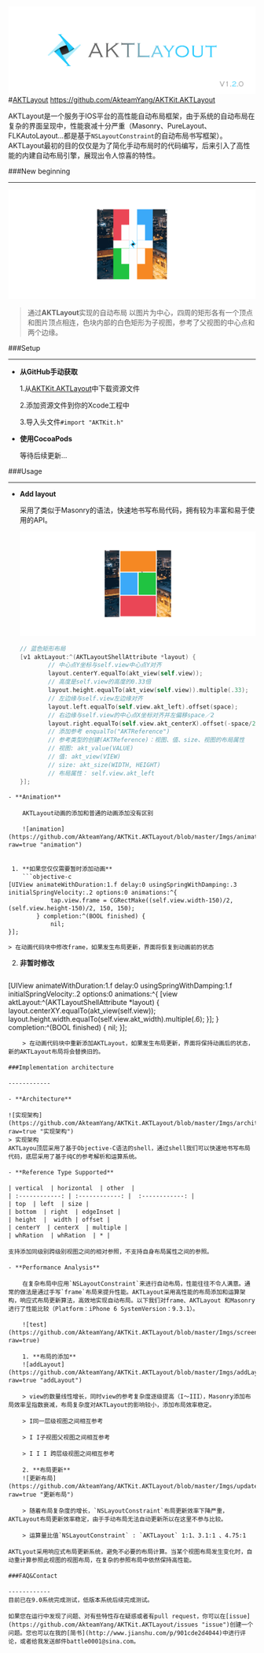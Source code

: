 [ ![AKTKit.AKTLayout](https://raw.githubusercontent.com/AkteamYang/AKTKit.AKTLayout/master/Imgs/AKTLayout.jpg) ](https://github.com/AkteamYang/AKTKit.AKTLayout)
#[AKTLayout](https://github.com/AkteamYang/AKTKit.AKTLayout)
https://github.com/AkteamYang/AKTKit.AKTLayout

AKTLayout是一个服务于IOS平台的高性能自动布局框架，由于系统的自动布局在复杂的界面呈现中，性能衰减十分严重（Masonry、PureLayout、FLKAutoLayout...都是基于`NSLayoutConstraint`的自动布局书写框架）。AKTLayout最初的目的仅仅是为了简化手动布局时的代码编写，后来引入了高性能的内建自动布局引擎，展现出令人惊喜的特性。

###New beginning

---------------
![orientation](https://github.com/AkteamYang/AKTKit.AKTLayout/blob/master/Imgs/AutoLayout.gif?raw=true)
> 通过**AKTLayout**实现的自动布局
以图片为中心，四周的矩形各有一个顶点和图片顶点相连，色块内部的白色矩形为子视图，参考了父视图的中心点和两个边缘。

###Setup

------------
- **从GitHub手动获取**
	
	1.从[AKTKit.AKTLayout](https://github.com/AkteamYang/AKTKit.AKTLayout/releases "AKTKit.AKTLayout")中下载资源文件

	2.添加资源文件到你的Xcode工程中
	
	3.导入头文件`#import "AKTKit.h"`
- **使用CocoaPods**
	
	等待后续更新...


###Usage

------------


- **Add layout**

	采用了类似于Masonry的语法，快速地书写布局代码，拥有较为丰富和易于使用的API。

	![Demo1](https://github.com/AkteamYang/AKTKit.AKTLayout/blob/master/Imgs/orientation.gif?raw=true "Demo1")

	```objective-c
	// 蓝色矩形布局
    [v1 aktLayout:^(AKTLayoutShellAttribute *layout) {
			// 中心点Y坐标与self.view中心点Y对齐
			layout.centerY.equalTo(akt_view(self.view));
			// 高度是self.view的高度的0.33倍
			layout.height.equalTo(akt_view(self.view)).multiple(.33);
			// 左边缘与self.view左边缘对齐
			layout.left.equalTo(self.view.akt_left).offset(space);
			// 右边缘与self.view的中心点X坐标对齐并左偏移space／2
			layout.right.equalTo(self.view.akt_centerX).offset(-space/2);
			// 添加参考 enqualTo("AKTReference")
			// 参考类型的创建(AKTReference)：视图、值、size、视图的布局属性
			// 视图: akt_value(VALUE)
			// 值: akt_view(VIEW)
			// size: akt_size(WIDTH, HEIGHT)
			// 布局属性： self.view.akt_left
    }];
```
- **Animation**

	AKTLayout动画的添加和普通的动画添加没有区别

	![animation](https://github.com/AkteamYang/AKTKit.AKTLayout/blob/master/Imgs/animation.gif?raw=true "animation")
	
	
 1. **如果您仅仅需要暂时添加动画**
	```objective-c
[UIView animateWithDuration:1.f delay:0 usingSpringWithDamping:.3 initialSpringVelocity:.2 options:0 animations:^{
            tap.view.frame = CGRectMake((self.view.width-150)/2, (self.view.height-150)/2, 150, 150);
        } completion:^(BOOL finished) {
			nil;
}];
```
	> 在动画代码块中修改frame，如果发生布局更新，界面将恢复到动画前的状态

 2. **非暂时修改**
	```objective-c
[UIView animateWithDuration:1.f delay:0 usingSpringWithDamping:1.f initialSpringVelocity:.2 options:0 animations:^{
			[view aktLayout:^(AKTLayoutShellAttribute *layout) {
				layout.centerXY.equalTo(akt_view(self.view));
				layout.height.width.equalTo(self.view.akt_width).multiple(.6);
			}];
} completion:^(BOOL finished) {
			nil;
}];
```
	> 在动画代码块中重新添加AKTLayout，如果发生布局更新，界面将保持动画后的状态，新的AKTLayout布局将会替换旧的。

###Implementation architecture

------------

- **Architecture**

![实现架构](https://github.com/AkteamYang/AKTKit.AKTLayout/blob/master/Imgs/architecture.jpg?raw=true "实现架构")
> 实现架构
AKTLayou顶层采用了基于Objective-C语法的shell，通过shell我们可以快速地书写布局代码，底层采用了基于纯C的参考解析和运算系统。

- **Reference Type Supported**

| vertical  | horizontal  | other  |
| :------------: | :------------: |  :------------: |
| top  | left  | size |
| bottom  | right  | edgeInset |
| height  |  width | offset |
| centerY  | centerX  | multiple |
| whRation  | whRation  | * |

支持添加同级别跨级别视图之间的相对参照，不支持自身布局属性之间的参照。

- **Performance Analysis**

	在复杂布局中应用`NSLayoutConstraint`来进行自动布局，性能往往不令人满意。通常的做法是通过手写`frame`布局来提升性能。AKTLayout采用高性能的布局添加和运算架构，响应式布局更新算法，高效地实现自动布局。以下我们对frame、AKTLayout 和Masonry进行了性能比较（Platform：iPhone 6 SystemVersion：9.3.1）。

	![test](https://github.com/AkteamYang/AKTKit.AKTLayout/blob/master/Imgs/screenShot.jpg?raw=true)

	1. **布局的添加**
	![addLayout](https://github.com/AkteamYang/AKTKit.AKTLayout/blob/master/Imgs/addLayout.jpg?raw=true "addLayout")
	
	> view的数量线性增长，同时view的参考复杂度逐级提高（I～III），Masonry添加布局效率呈指数衰减，布局复杂度对AKTLayout的影响较小，添加布局效率稳定。
	
	> I同一层级视图之间相互参考
	
	> I I子视图父视图之间相互参考
	
	> I I I 跨层级视图之间相互参考

	2. **布局更新**
	![更新布局](https://github.com/AkteamYang/AKTKit.AKTLayout/blob/master/Imgs/updateLayout.jpg?raw=true "更新布局")
	
	> 随着布局复杂度的增长，`NSLayoutConstraint`布局更新效率下降严重，AKTLayout布局更新效率稳定，由于手动布局无法自动更新所以在这里不参与比较。
	
	> 运算量比值`NSLayoutConstraint` : `AKTLayout` 1:1、3.1:1 、4.75:1
	
AKTLyout采用响应式布局更新系统，避免不必要的布局计算。当某个视图布局发生变化时，自动重计算参照此视图的视图布局，在复杂的参照布局中依然保持高性能。

###FAQ&Contact

------------
目前已在9.0系统完成测试，低版本系统后续完成测试。

如果您在运行中发现了问题、对有些特性存在疑惑或者有pull request，你可以在[issue](https://github.com/AkteamYang/AKTKit.AKTLayout/issues "issue")创建一个问题。您也可以在我的[简书](http://www.jianshu.com/p/901cde2d4044)中进行评论，或者给我发送邮件battle0001@sina.com。
